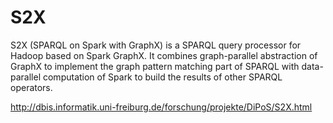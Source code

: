 # S2X

S2X (SPARQL on Spark with GraphX) is a SPARQL query processor for Hadoop based on Spark GraphX. It combines graph-parallel abstraction of GraphX to implement the graph pattern matching part of SPARQL with data-parallel computation of Spark to build the results of other SPARQL operators.

http://dbis.informatik.uni-freiburg.de/forschung/projekte/DiPoS/S2X.html
